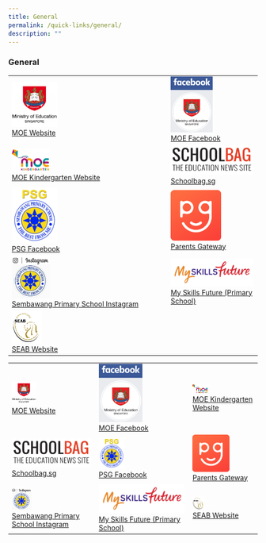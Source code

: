 ```yaml
---
title: General
permalink: /quick-links/general/
description: ""
---
```

### General

|  	|  	|
|---	|---	|
|  <a href="https://www.moe.gov.sg/"><img style="width:30%" src="/images/link14.png"> <br>[MOE Website](https://www.moe.gov.sg/)	|  <a href="https://www.facebook.com/moesingapore/"><img style="width:50%" src="/images/link15.png"><br>[MOE Facebook](https://www.facebook.com/moesingapore/)	|
| <a href="https://www.moe.gov.sg/microsites/moekindergarten/"><img style="width:25%" src="/images/link16.png"><br> [MOE Kindergarten Website](https://www.moe.gov.sg/microsites/moekindergarten/) 	|   <a href="https://www.schoolbag.edu.sg/"><img style="width:99%" src="/images/link17.png"><br>[Schoolbag.sg](https://www.schoolbag.sg/)	|
| <a href="https://www.facebook.com/psg.sbps?sk=wall"><img style="width:30%" src="/images/link18.png"><br>[PSG Facebook](https://www.facebook.com/psg.sbps?sk=wall) 	| <a href="https://pg.moe.edu.sg/"><img style="width:60%" src="/images/link19.png"><br> [Parents Gateway](https://pg.moe.edu.sg/) 	|
|  <a href="https://www.instagram.com/sembawangprimaryschool/"><img style="width:25%" src="/images/link20.png">	<br> [Sembawang Primary School Instagram](https://www.instagram.com/sembawangprimaryschool/)| <a href="https://www.myskillsfuture.sg/content/student/en/primary.html"><img style="width:99%" src="/images/link22.png"><br>[My Skills Future (Primary School)](https://www.myskillsfuture.sg/content/student/en/primary.html) 	|
| <a href="http://www.seab.gov.sg/"><img style="width:20%" src="/images/link23.png"><br>[SEAB Website](http://www.seab.gov.sg/) 	|  	|
	
|  	|  	|  	|
|---	|---	|---	|
|  <a href="https://www.moe.gov.sg/"><img style="width:30%" src="/images/link14.png"> <br>[MOE Website](https://www.moe.gov.sg/)	| <a href="https://www.facebook.com/moesingapore/"><img style="width:50%" src="/images/link15.png"><br>[MOE Facebook](https://www.facebook.com/moesingapore/) 	| <a href="https://www.moe.gov.sg/microsites/moekindergarten/"><img style="width:25%" src="/images/link16.png"><br> [MOE Kindergarten Website](https://www.moe.gov.sg/microsites/moekindergarten/) 	|
| <a href="https://www.schoolbag.edu.sg/"><img style="width:99%" src="/images/link17.png"><br>[Schoolbag.sg](https://www.schoolbag.sg/) 	| <a href="https://www.facebook.com/psg.sbps?sk=wall"><img style="width:30%" src="/images/link18.png"><br>[PSG Facebook](https://www.facebook.com/psg.sbps?sk=wall) 	|<a href="https://pg.moe.edu.sg/"><img style="width:60%" src="/images/link19.png"><br> [Parents Gateway](https://pg.moe.edu.sg/)  	|
| <a href="https://www.instagram.com/sembawangprimaryschool/"><img style="width:25%" src="/images/link20.png">	<br> [Sembawang Primary School Instagram](https://www.instagram.com/sembawangprimaryschool/) 	| <a href="https://www.myskillsfuture.sg/content/student/en/primary.html"><img style="width:99%" src="/images/link22.png"><br>[My Skills Future (Primary School)](https://www.myskillsfuture.sg/content/student/en/primary.html) 	| <a href="http://www.seab.gov.sg/"><img style="width:20%" src="/images/link23.png"><br>[SEAB Website](http://www.seab.gov.sg/)  	|